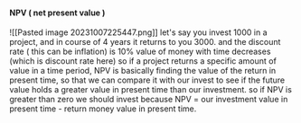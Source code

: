 #### NPV ( net present value ) 
![[Pasted image 20231007225447.png]]
let's say you invest 1000 in a project, and in course of 4 years it returns to you 3000. and the discount rate ( this can be inflation) is 10%
value of money with time decreases (which is discount rate here) so if a project returns a specific amount of value in a time period, NPV is basically finding the value of the return in present time, so that we can compare it with our invest to see if the future value holds a greater value in present time than our investment. so if NPV is greater than zero we should invest because NPV = our investment value in present time - return money value in present time.
